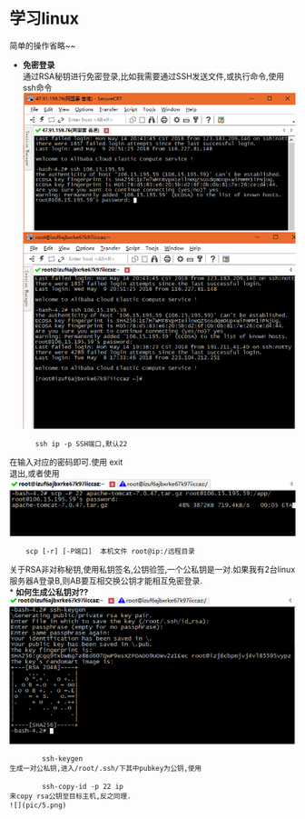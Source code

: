 # **学习linux**
简单的操作省略~~

* **免密登录**  
通过RSA秘钥进行免密登录,比如我需要通过SSH发送文件,或执行命令,使用ssh命令
![](pic/1.png)
![](pic/2.png)  

		 ssh ip -p SSH端口,默认22
在输入对应的密码即可.使用
	 	exit  
退出,或者使用  
![](pic/3.png)  

		scp [-r] [-P端口]  本机文件 root@ip:/远程目录  
关于RSA非对称秘钥,使用私钥签名,公钥验签,一个公私钥是一对.如果我有2台linux服务器A登录B,则AB要互相交换公钥才能相互免密登录.  
	* **如何生成公私钥对??**  
	![](pic/4.png)
		 
			ssh-keygen  
	生成一对公私钥,进入/root/.ssh/下其中pubkey为公钥,使用
			
			ssh-copy-id -p 22 ip  
	来copy rsa公钥至目标主机,反之同理.
	![](pic/5.png)